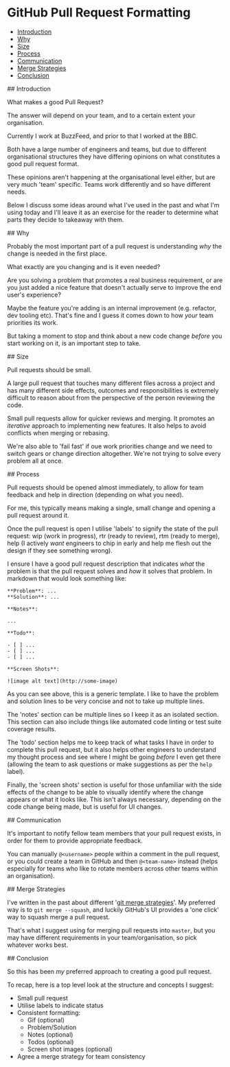 # GitHub Pull Request Formatting

- [Introduction](#1)
- [Why](#2)
- [Size](#3)
- [Process](#4)
- [Communication](#5)
- [Merge Strategies](#6)
- [Conclusion](#7)

<div id="1"></div>
## Introduction

What makes a good Pull Request? 

The answer will depend on your team, and to a certain extent your organisation.

Currently I work at BuzzFeed, and prior to that I worked at the BBC.

Both have a large number of engineers and teams, but due to different organisational structures they have differing opinions on what constitutes a good pull request format.

These opinions aren't happening at the organisational level either, but are very much 'team' specific. Teams work differently and so have different needs.

Below I discuss some ideas around what I've used in the past and what I'm using today and I'll leave it as an exercise for the reader to determine what parts they decide to takeaway with them.

<div id="2"></div>
## Why

Probably the most important part of a pull request is understanding _why_ the change is needed in the first place.

What exactly are you changing and is it even needed?

Are you solving a problem that promotes a real business requirement, or are you just added a nice feature that doesn't actually serve to improve the end user's experience?

Maybe the feature you're adding is an internal improvement (e.g. refactor, dev tooling etc). That's fine and I guess it comes down to how _your_ team priorities its work.

But taking a moment to stop and think about a new code change _before_ you start working on it, is an important step to take.

<div id="3"></div>
## Size

Pull requests should be small.

A large pull request that touches many different files across a project and has many different side effects, outcomes and responsibilities is extremely difficult to reason about from the perspective of the person reviewing the code.

Small pull requests allow for quicker reviews and merging. It promotes an _iterative_ approach to implementing new features. It also helps to avoid conflicts when merging or rebasing.

We're also able to 'fail fast' if oue work priorities change and we need to switch gears or change direction altogether. We're not trying to solve every problem all at once.

<div id="4"></div>
## Process

Pull requests should be opened almost immediately, to allow for team feedback and help in direction (depending on what you need).

For me, this typically means making a single, small change and opening a pull request around it.

Once the pull request is open I utilise 'labels' to signify the state of the pull request: wip (work in progress), rtr (ready to review), rtm (ready to merge), help (I actively _want_ engineers to chip in early and help me flesh out the design if they see something wrong).

I ensure I have a good pull request description that indicates _what_ the problem is that the pull request solves and _how_ it solves that problem. In markdown that would look something like:

<!--language-markdown-->

    **Problem**: ...
    **Solution**: ...

    **Notes**: 
    
    ...

    **Todo**:

    - [ ] ...
    - [ ] ...
    - [ ] ...
    
    **Screen Shots**:

    ![image alt text](http://some-image)

As you can see above, this is a generic template. I like to have the problem and solution lines to be very concise and not to take up multiple lines.

The 'notes' section can be multiple lines so I keep it as an isolated section. This section can also include things like automated code linting or test suite coverage results.

The 'todo' section helps me to keep track of what tasks I have in order to complete this pull request, but it also helps other engineers to understand my thought process and see where I might be going _before_ I even get there (allowing the team to ask questions or make suggestions as per the `help` label).

Finally, the 'screen shots' section is useful for those unfamiliar with the side effects of the change to be able to visually identify where the change appears or what it looks like. This isn't always necessary, depending on the code change being made, but is useful for UI changes.

<div id="5"></div>
## Communication

It's important to notify fellow team members that your pull request exists, in order for them to provide appropriate feedback.

You can manually `@<username>` people within a comment in the pull request, or you could create a team in GitHub and then `@<team-name>` instead (helps especially for teams who like to rotate members across other teams within an organisation).

<div id="6"></div>
## Merge Strategies

I've written in the past about different '[git merge strategies](http://www.integralist.co.uk/posts/git-merge-strategies.html)'. My preferred way is to `git merge --squash`, and luckily GitHub's UI provides a 'one click' way to squash merge a pull request. 

That's what I suggest using for merging pull requests into `master`, but you may have different requirements in your team/organisation, so pick whatever works best.

<div id="7"></div>
## Conclusion

So this has been _my_ preferred approach to creating a good pull request.

To recap, here is a top level look at the structure and concepts I suggest:

- Small pull request
- Utilise labels to indicate status
- Consistent formatting:
  - Gif (optional)
  - Problem/Solution
  - Notes (optional)
  - Todos (optional)
  - Screen shot images (optional)
- Agree a merge strategy for team consistency
